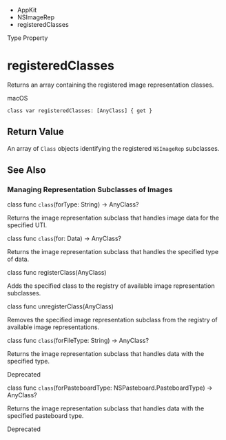 

- AppKit
- NSImageRep
-  registeredClasses 

Type Property

# registeredClasses

Returns an array containing the registered image representation classes.

macOS

``` source
class var registeredClasses: [AnyClass] { get }
```

## Return Value

An array of `Class` objects identifying the registered `NSImageRep` subclasses.

## See Also

### Managing Representation Subclasses of Images

class func `class`(forType: String) -> AnyClass?

Returns the image representation subclass that handles image data for the specified UTI.

class func `class`(for: Data) -> AnyClass?

Returns the image representation subclass that handles the specified type of data.

class func registerClass(AnyClass)

Adds the specified class to the registry of available image representation subclasses.

class func unregisterClass(AnyClass)

Removes the specified image representation subclass from the registry of available image representations.

class func `class`(forFileType: String) -> AnyClass?

Returns the image representation subclass that handles data with the specified type.

Deprecated

class func `class`(forPasteboardType: NSPasteboard.PasteboardType) -> AnyClass?

Returns the image representation subclass that handles data with the specified pasteboard type.

Deprecated

